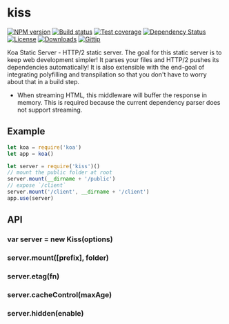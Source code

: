 
# kiss

[![NPM version][npm-image]][npm-url]
[![Build status][travis-image]][travis-url]
[![Test coverage][coveralls-image]][coveralls-url]
[![Dependency Status][david-image]][david-url]
[![License][license-image]][license-url]
[![Downloads][downloads-image]][downloads-url]
[![Gittip][gittip-image]][gittip-url]

Koa Static Server - HTTP/2 static server.
The goal for this static server is to keep web development simpler!
It parses your files and HTTP/2 pushes its dependencies automatically!
It is also extensible with the end-goal of integrating
polyfilling and transpilation so that you don't have to worry about that in a build step.

- When streaming HTML, this middleware will buffer the response in memory.
  This is required because the current dependency parser does not support streaming.

## Example

```js
let koa = require('koa')
let app = koa()

let server = require('kiss')()
// mount the public folder at root
server.mount(__dirname + '/public')
// expose `/client`
server.mount('/client', __dirname + '/client')
app.use(server)
```

## API

### var server = new Kiss(options)

### server.mount([prefix], folder)

### server.etag(fn)

### server.cacheControl(maxAge)

### server.hidden(enable)

[gitter-image]: https://badges.gitter.im/jonathanong/kiss.png
[gitter-url]: https://gitter.im/jonathanong/kiss
[npm-image]: https://img.shields.io/npm/v/kiss.svg?style=flat-square
[npm-url]: https://npmjs.org/package/kiss
[github-tag]: http://img.shields.io/github/tag/jonathanong/kiss.svg?style=flat-square
[github-url]: https://github.com/jonathanong/kiss/tags
[travis-image]: https://img.shields.io/travis/jonathanong/kiss.svg?style=flat-square
[travis-url]: https://travis-ci.org/jonathanong/kiss
[coveralls-image]: https://img.shields.io/coveralls/jonathanong/kiss.svg?style=flat-square
[coveralls-url]: https://coveralls.io/r/jonathanong/kiss
[david-image]: http://img.shields.io/david/jonathanong/kiss.svg?style=flat-square
[david-url]: https://david-dm.org/jonathanong/kiss
[license-image]: http://img.shields.io/npm/l/kiss.svg?style=flat-square
[license-url]: LICENSE
[downloads-image]: http://img.shields.io/npm/dm/kiss.svg?style=flat-square
[downloads-url]: https://npmjs.org/package/kiss
[gittip-image]: https://img.shields.io/gratipay/jonathanong.svg?style=flat-square
[gittip-url]: https://gratipay.com/jonathanong/
